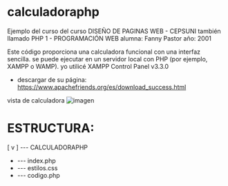 # calculadoraphp
Ejemplo del curso del curso DISEÑO DE PAGINAS WEB - CEPSUNI
también llamado PHP 1 - PROGRAMACIÓN WEB
alumna: Fanny Pastor
año: 2001


Este código proporciona una calculadora funcional con una interfaz sencilla. 
se puede ejecutar en un servidor local con PHP (por ejemplo, XAMPP o WAMP).
yo utilicé XAMPP Control Panel v3.3.0
* descargar de su página: https://www.apachefriends.org/es/download_success.html

vista de calculadora
![imagen](https://github.com/user-attachments/assets/eb2bd3c1-5b05-423e-9837-3a7424e595b7)

ESTRUCTURA:
==========

[ v ] --- CALCULADORAPHP
   + --- index.php
   + --- estilos.css
   + --- codigo.php
